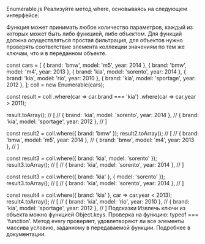 Enumerable.js
Реализуйте метод where, основываясь на следующем интерфейсе:

Функция может принимать любое количество параметров, каждый из которых может быть либо функцией, либо объектом. Для функций должна осуществляться простая фильтрация, для объектов нужно проверять соответствие элемента коллекции значениям по тем же ключам, что и в переданном объекте.

const cars = [
  { brand: 'bmw', model: 'm5', year: 2014 },
  { brand: 'bmw', model: 'm4', year: 2013 },
  { brand: 'kia', model: 'sorento', year: 2014 },
  { brand: 'kia', model: 'rio', year: 2010 },
  { brand: 'kia', model: 'sportage', year: 2012 },
];
coll = new Enumerable(cars);

const result = coll
  .where(car => car.brand === 'kia')
  .where(car => car.year > 2011);

result.toArray();
// [
//   { brand: 'kia', model: 'sorento', year: 2014 },
//   { brand: 'kia', model: 'sportage', year: 2012 },
// ]

const result2 = coll.where({ brand: 'bmw' });
result2.toArray();
// [
//   { brand: 'bmw', model: 'm5', year: 2014 },
//   { brand: 'bmw', model: 'm4', year: 2013 },
// ]

const result3 = coll.where({ brand: 'kia', model: 'sorento' });
result3.toArray();
// [
//   { brand: 'kia', model: 'sorento', year: 2014 },
// ]

const result3 = coll.where({ brand: 'kia' }, {  model: 'sorento' });
result3.toArray();
// [
//   { brand: 'kia', model: 'sorento', year: 2014 },
// ]

const result4 = coll.where({ brand: 'kia' }, car => car.year < 2013);
result4.toArray();
// [
//   { brand: 'kia', model: 'rio', year: 2010 },
//   { brand: 'kia', model: 'sportage', year: 2012 },
// ]
Подсказки
Извлечь ключи из объекта можно функцией Object.keys.
Проверка на функцию: typeof <value> === 'function'.
Метод every проверяет, удовлетворяют ли все элементы массива условию, заданному в передаваемой функции. Подробнее в документации.